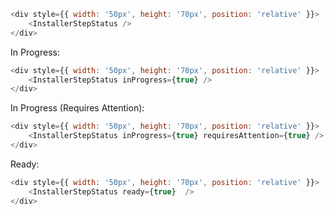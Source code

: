```js
<div style={{ width: '50px', height: '70px', position: 'relative' }}>
    <InstallerStepStatus />
</div>
```

In Progress:

```js
<div style={{ width: '50px', height: '70px', position: 'relative' }}>
    <InstallerStepStatus inProgress={true} />
</div>
```

In Progress (Requires Attention):

```js
<div style={{ width: '50px', height: '70px', position: 'relative' }}>
    <InstallerStepStatus inProgress={true} requiresAttention={true} />
</div>
```

Ready:

```js
<div style={{ width: '50px', height: '70px', position: 'relative' }}>
    <InstallerStepStatus ready={true}  />
</div>
```
